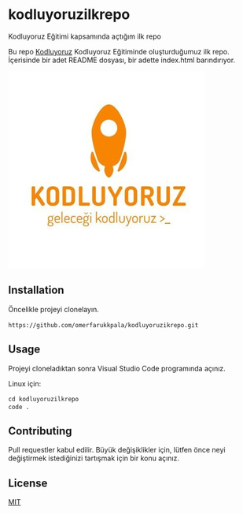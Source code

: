 # kodluyoruzilkrepo
Kodluyoruz Eğitimi kapsamında açtığım ilk repo


Bu repo [Kodluyoruz](http://kodluyoruz.org) Kodluyoruz  Eğitiminde oluşturduğumuz ilk repo. İçerisinde bir adet README dosyası, bir adette index.html barındırıyor.

![Kodluyoruz](https://raw.githubusercontent.com/Kodluyoruz/taskforce/git/git/markdown-nedir-nasil-kullaniriz-/figures/kodluyoruz_logo.jpg)

## Installation
Öncelikle projeyi clonelayın.

`https://github.com/omerfarukkpala/kodluyoruzikrepo.git`

## Usage
Projeyi cloneladıktan sonra Visual Studio Code programında açınız.

Linux için:

````
cd kodluyoruzilkrepo
code .
````
## Contributing

Pull requestler kabul edilir. Büyük değişiklikler için, lütfen önce neyi değiştirmek istediğinizi tartışmak için bir konu açınız.

## License

[MIT](https://choosealicense.com/licenses/mit/)